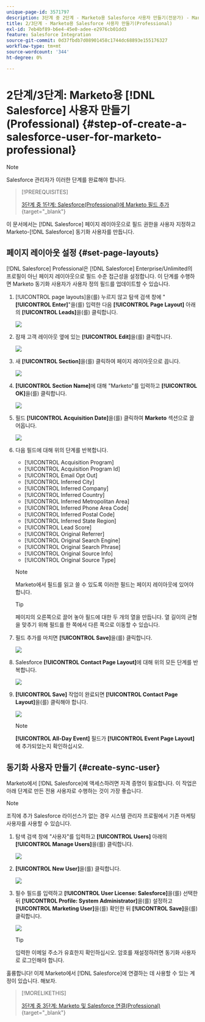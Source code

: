 ```yaml
---
unique-page-id: 3571797
description: 3단계 중 2단계 - Marketo용 Salesforce 사용자 만들기(전문가) - Marketo 문서 - 제품 설명서
title: 2/3단계 - Marketo용 Salesforce 사용자 만들기(Professional)
exl-id: 7eb4bf89-b6e4-45e0-adee-e2976cb01dd3
feature: Salesforce Integration
source-git-commit: 0d37fbdb7d08901458c1744dc68893e155176327
workflow-type: tm+mt
source-wordcount: '344'
ht-degree: 0%

---
```


# 2단계/3단계: Marketo용 [!DNL Salesforce] 사용자 만들기(Professional) {#step-of-create-a-salesforce-user-for-marketo-professional}

>[!NOTE]
>
>Salesforce 관리자가 이러한 단계를 완료해야 합니다.

>[!PREREQUISITES]
>
>[3단계 중 1단계: Salesforce(Professional)에 Marketo 필드 추가](/help/marketo/product-docs/crm-sync/salesforce-sync/setup/professional-edition/step-1-of-3-add-marketo-fields-to-salesforce-professional.md){target="_blank"}

이 문서에서는 [!DNL Salesforce] 페이지 레이아웃으로 필드 권한을 사용자 지정하고 Marketo-[!DNL Salesforce] 동기화 사용자를 만듭니다.

## 페이지 레이아웃 설정 {#set-page-layouts}

[!DNL Salesforce] Professional은 [!DNL Salesforce] Enterprise/Unlimited의 프로필이 아닌 페이지 레이아웃으로 필드 수준 접근성을 설정합니다. 이 단계를 수행하면 Marketo 동기화 사용자가 사용자 정의 필드를 업데이트할 수 있습니다.

1. [!UICONTROL page layouts]을(를) 누르지 않고 탐색 검색 창에 &quot;**[!UICONTROL Enter]**&quot;을(를) 입력한 다음 **[!UICONTROL Page Layout]** 아래의 **[!UICONTROL Leads]**&#x200B;을(를) 클릭합니다.

   ![](assets/image2016-2-26-12-3a58-3a32.png)

1. 잠재 고객 레이아웃 옆에 있는 **[!UICONTROL Edit]**&#x200B;을(를) 클릭합니다.

   ![](assets/image2016-2-26-13-3a2-3a46.png)

1. 새 **[!UICONTROL Section]**&#x200B;을(를) 클릭하여 페이지 레이아웃으로 끕니다.

   ![](assets/image2014-12-9-12-3a56-3a40.png)

1. **[!UICONTROL Section Name]**&#x200B;에 대해 &quot;Marketo&quot;를 입력하고 **[!UICONTROL OK]**&#x200B;을(를) 클릭합니다.

   ![](assets/image2014-12-9-12-3a56-3a52.png)

1. 필드 **[!UICONTROL Acquisition Date]**&#x200B;을(를) 클릭하여 **Marketo** 섹션으로 끌어옵니다.

   ![](assets/image2014-12-9-12-3a57-3a0.png)

1. 다음 필드에 대해 위의 단계를 반복합니다.

   * [!UICONTROL Acquisition Program]
   * [!UICONTROL Acquisition Program Id]
   * [!UICONTROL Email Opt Out]
   * [!UICONTROL Inferred City]
   * [!UICONTROL Inferred Company]
   * [!UICONTROL Inferred Country]
   * [!UICONTROL Inferred Metropolitan Area]
   * [!UICONTROL Inferred Phone Area Code]
   * [!UICONTROL Inferred Postal Code]
   * [!UICONTROL Inferred State Region]
   * [!UICONTROL Lead Score]
   * [!UICONTROL Original Referrer]
   * [!UICONTROL Original Search Engine]
   * [!UICONTROL Original Search Phrase]
   * [!UICONTROL Original Source Info]
   * [!UICONTROL Original Source Type]

   >[!NOTE]
   >
   >Marketo에서 필드를 읽고 쓸 수 있도록 이러한 필드는 페이지 레이아웃에 있어야 합니다.

   >[!TIP]
   >
   >페이지의 오른쪽으로 끌어 놓아 필드에 대한 두 개의 열을 만듭니다. 열 길이의 균형을 맞추기 위해 필드를 한 쪽에서 다른 쪽으로 이동할 수 있습니다.

1. 필드 추가를 마치면 **[!UICONTROL Save]**&#x200B;을(를) 클릭합니다.

   ![](assets/image2014-12-9-12-3a57-3a10.png)

1. Salesforce **[!UICONTROL Contact Page Layout]**&#x200B;에 대해 위의 모든 단계를 반복합니다.

   ![](assets/image2016-2-26-13-3a10-3a1.png)

1. **[!UICONTROL Save]** 작업이 완료되면 **[!UICONTROL Contact Page Layout]**&#x200B;을(를) 클릭해야 합니다.

   ![](assets/image2014-12-9-12-3a57-3a30.png)

   >[!NOTE]
   >
   >**[!UICONTROL All-Day Event]** 필드가 **[!UICONTROL Event Page Layout]**&#x200B;에 추가되었는지 확인하십시오.

## 동기화 사용자 만들기 {#create-sync-user}

Marketo에서 [!DNL Salesforce]에 액세스하려면 자격 증명이 필요합니다. 이 작업은 아래 단계로 만든 전용 사용자로 수행하는 것이 가장 좋습니다.

>[!NOTE]
>
>조직에 추가 Salesforce 라이선스가 없는 경우 시스템 관리자 프로필에서 기존 마케팅 사용자를 사용할 수 있습니다.

1. 탐색 검색 창에 &quot;사용자&quot;를 입력하고 **[!UICONTROL Users]** 아래의 **[!UICONTROL Manage Users]**&#x200B;을(를) 클릭합니다.

   ![](assets/image2014-12-9-12-3a57-3a42.png)

1. **[!UICONTROL New User]**&#x200B;을(를) 클릭합니다.

   ![](assets/image2014-12-9-12-3a58-3a1.png)

1. 필수 필드를 입력하고 **[!UICONTROL User License: Salesforce]**&#x200B;을(를) 선택한 뒤 **[!UICONTROL Profile: System Administrator]**&#x200B;을(를) 설정하고 **[!UICONTROL Marketing User]**&#x200B;을(를) 확인한 뒤 **[!UICONTROL Save]**&#x200B;을(를) 클릭합니다.

   ![](assets/image2014-12-9-12-3a58-3a11.png)

   >[!TIP]
   >
   >입력한 이메일 주소가 유효한지 확인하십시오. 암호를 재설정하려면 동기화 사용자로 로그인해야 합니다.

훌륭합니다! 이제 Marketo에서 [!DNL Salesforce]에 연결하는 데 사용할 수 있는 계정이 있습니다. 해보자.

>[!MORELIKETHIS]
>
>[3단계 중 3단계: Marketo 및 Salesforce 연결(Professional)](/help/marketo/product-docs/crm-sync/salesforce-sync/setup/professional-edition/step-3-of-3-connect-marketo-and-salesforce-professional.md){target="_blank"}
